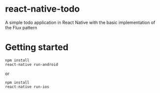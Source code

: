 # react-native-todo
A simple todo application in React Native with the basic implementation of the Flux pattern

# Getting started
```
npm install 
react-native run-android
```
or
```
npm install 
react-native run-ios
```
